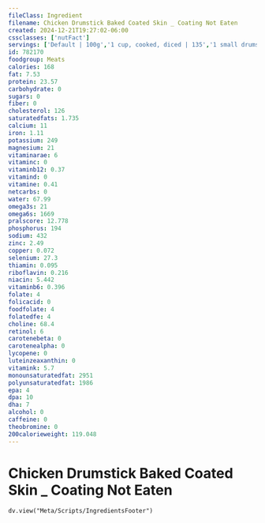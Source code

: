 ```yaml
---
fileClass: Ingredient
filename: Chicken Drumstick Baked Coated Skin _ Coating Not Eaten
created: 2024-12-21T19:27:02-06:00
cssclasses: ['nutFact']
servings: ['Default | 100g','1 cup, cooked, diced | 135','1 small drumstick | 40','1 medium drumstick | 50','1 large drumstick | 65','1 drumstick, ns as to size | 50','1 oz, cooked | 28']
id: 782170
foodgroup: Meats
calories: 168
fat: 7.53
protein: 23.57
carbohydrate: 0
sugars: 0
fiber: 0
cholesterol: 126
saturatedfats: 1.735
calcium: 11
iron: 1.11
potassium: 249
magnesium: 21
vitaminarae: 6
vitaminc: 0
vitaminb12: 0.37
vitamind: 0
vitamine: 0.41
netcarbs: 0
water: 67.99
omega3s: 21
omega6s: 1669
pralscore: 12.778
phosphorus: 194
sodium: 432
zinc: 2.49
copper: 0.072
selenium: 27.3
thiamin: 0.095
riboflavin: 0.216
niacin: 5.442
vitaminb6: 0.396
folate: 4
folicacid: 0
foodfolate: 4
folatedfe: 4
choline: 68.4
retinol: 6
carotenebeta: 0
carotenealpha: 0
lycopene: 0
luteinzeaxanthin: 0
vitamink: 5.7
monounsaturatedfat: 2951
polyunsaturatedfat: 1986
epa: 4
dpa: 10
dha: 7
alcohol: 0
caffeine: 0
theobromine: 0
200calorieweight: 119.048
---
```


# Chicken Drumstick Baked Coated Skin _ Coating Not Eaten

```dataviewjs
dv.view("Meta/Scripts/IngredientsFooter")
```